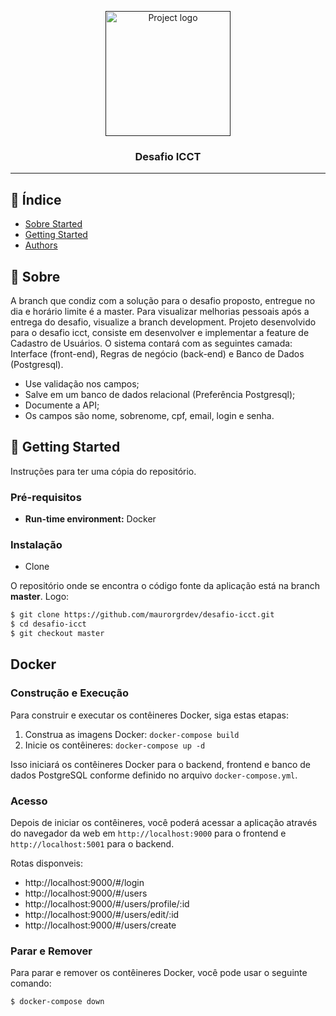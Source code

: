 <p align="center">
  <a href="" rel="noopener">
 <img width=200px height=200px src="https://i.imgur.com/6wj0hh6.jpg" alt="Project logo"></a>
</p>

<h3 align="center">Desafio ICCT</h3>


---


## 📝 Índice

- [Sobre Started](#about)
- [Getting Started](#getting_started)
- [Authors](#authors)

## 🧐 Sobre <a name = "about"></a>

A branch que condiz com a solução para o desafio proposto, entregue no dia e horário limite é a master. Para visualizar melhorias pessoais após a entrega do desafio, visualize a branch development. Projeto desenvolvido para o desafio icct, consiste em desenvolver e implementar a feature de Cadastro de Usuários. O sistema contará com as seguintes camada: Interface (front-end), Regras de negócio (back-end) e Banco de Dados (Postgresql).

- Use validação nos campos;
- Salve em um banco de dados relacional (Preferência Postgresql);
- Documente a API;
- Os campos são nome, sobrenome, cpf, email, login e senha.

  
## 🏁 Getting Started <a name = "getting_started"></a>
Instruções para ter uma cópia do repositório.

### Pré-requisitos

-   **Run-time environment:** Docker

### Instalação

- Clone

O repositório onde se encontra o código fonte da aplicação está na branch **master**. Logo:

```bash
$ git clone https://github.com/maurorgrdev/desafio-icct.git
$ cd desafio-icct
$ git checkout master
```

## Docker
### Construção e Execução

Para construir e executar os contêineres Docker, siga estas etapas:

1. Construa as imagens Docker: `docker-compose build`
2. Inicie os contêineres: `docker-compose up -d`

Isso iniciará os contêineres Docker para o backend, frontend e banco de dados PostgreSQL conforme definido no arquivo `docker-compose.yml`.

### Acesso

Depois de iniciar os contêineres, você poderá acessar a aplicação através do navegador da web em `http://localhost:9000` para o frontend e `http://localhost:5001` para o backend.

Rotas disponveis:
- http://localhost:9000/#/login
- http://localhost:9000/#/users
- http://localhost:9000/#/users/profile/:id
- http://localhost:9000/#/users/edit/:id
- http://localhost:9000/#/users/create

### Parar e Remover

Para parar e remover os contêineres Docker, você pode usar o seguinte comando:

```bash
$ docker-compose down
```
